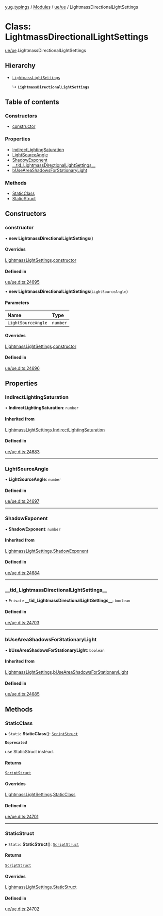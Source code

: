 [yug_typings](../README.md) / [Modules](../modules.md) / [ue/ue](../modules/ue_ue.md) / LightmassDirectionalLightSettings

# Class: LightmassDirectionalLightSettings

[ue/ue](../modules/ue_ue.md).LightmassDirectionalLightSettings

## Hierarchy

- [`LightmassLightSettings`](ue_ue.LightmassLightSettings.md)

  ↳ **`LightmassDirectionalLightSettings`**

## Table of contents

### Constructors

- [constructor](ue_ue.LightmassDirectionalLightSettings.md#constructor)

### Properties

- [IndirectLightingSaturation](ue_ue.LightmassDirectionalLightSettings.md#indirectlightingsaturation)
- [LightSourceAngle](ue_ue.LightmassDirectionalLightSettings.md#lightsourceangle)
- [ShadowExponent](ue_ue.LightmassDirectionalLightSettings.md#shadowexponent)
- [\_\_tid\_LightmassDirectionalLightSettings\_\_](ue_ue.LightmassDirectionalLightSettings.md#__tid_lightmassdirectionallightsettings__)
- [bUseAreaShadowsForStationaryLight](ue_ue.LightmassDirectionalLightSettings.md#buseareashadowsforstationarylight)

### Methods

- [StaticClass](ue_ue.LightmassDirectionalLightSettings.md#staticclass)
- [StaticStruct](ue_ue.LightmassDirectionalLightSettings.md#staticstruct)

## Constructors

### constructor

• **new LightmassDirectionalLightSettings**()

#### Overrides

[LightmassLightSettings](ue_ue.LightmassLightSettings.md).[constructor](ue_ue.LightmassLightSettings.md#constructor)

#### Defined in

[ue/ue.d.ts:24695](https://github.com/YugMetaverse/yug_typings/blob/b7d9b19/ue/ue.d.ts#L24695)

• **new LightmassDirectionalLightSettings**(`LightSourceAngle`)

#### Parameters

| Name | Type |
| :------ | :------ |
| `LightSourceAngle` | `number` |

#### Overrides

[LightmassLightSettings](ue_ue.LightmassLightSettings.md).[constructor](ue_ue.LightmassLightSettings.md#constructor)

#### Defined in

[ue/ue.d.ts:24696](https://github.com/YugMetaverse/yug_typings/blob/b7d9b19/ue/ue.d.ts#L24696)

## Properties

### IndirectLightingSaturation

• **IndirectLightingSaturation**: `number`

#### Inherited from

[LightmassLightSettings](ue_ue.LightmassLightSettings.md).[IndirectLightingSaturation](ue_ue.LightmassLightSettings.md#indirectlightingsaturation)

#### Defined in

[ue/ue.d.ts:24683](https://github.com/YugMetaverse/yug_typings/blob/b7d9b19/ue/ue.d.ts#L24683)

___

### LightSourceAngle

• **LightSourceAngle**: `number`

#### Defined in

[ue/ue.d.ts:24697](https://github.com/YugMetaverse/yug_typings/blob/b7d9b19/ue/ue.d.ts#L24697)

___

### ShadowExponent

• **ShadowExponent**: `number`

#### Inherited from

[LightmassLightSettings](ue_ue.LightmassLightSettings.md).[ShadowExponent](ue_ue.LightmassLightSettings.md#shadowexponent)

#### Defined in

[ue/ue.d.ts:24684](https://github.com/YugMetaverse/yug_typings/blob/b7d9b19/ue/ue.d.ts#L24684)

___

### \_\_tid\_LightmassDirectionalLightSettings\_\_

• `Private` **\_\_tid\_LightmassDirectionalLightSettings\_\_**: `boolean`

#### Defined in

[ue/ue.d.ts:24703](https://github.com/YugMetaverse/yug_typings/blob/b7d9b19/ue/ue.d.ts#L24703)

___

### bUseAreaShadowsForStationaryLight

• **bUseAreaShadowsForStationaryLight**: `boolean`

#### Inherited from

[LightmassLightSettings](ue_ue.LightmassLightSettings.md).[bUseAreaShadowsForStationaryLight](ue_ue.LightmassLightSettings.md#buseareashadowsforstationarylight)

#### Defined in

[ue/ue.d.ts:24685](https://github.com/YugMetaverse/yug_typings/blob/b7d9b19/ue/ue.d.ts#L24685)

## Methods

### StaticClass

▸ `Static` **StaticClass**(): [`ScriptStruct`](ue_ue.ScriptStruct.md)

**`Deprecated`**

use StaticStruct instead.

#### Returns

[`ScriptStruct`](ue_ue.ScriptStruct.md)

#### Overrides

[LightmassLightSettings](ue_ue.LightmassLightSettings.md).[StaticClass](ue_ue.LightmassLightSettings.md#staticclass)

#### Defined in

[ue/ue.d.ts:24701](https://github.com/YugMetaverse/yug_typings/blob/b7d9b19/ue/ue.d.ts#L24701)

___

### StaticStruct

▸ `Static` **StaticStruct**(): [`ScriptStruct`](ue_ue.ScriptStruct.md)

#### Returns

[`ScriptStruct`](ue_ue.ScriptStruct.md)

#### Overrides

[LightmassLightSettings](ue_ue.LightmassLightSettings.md).[StaticStruct](ue_ue.LightmassLightSettings.md#staticstruct)

#### Defined in

[ue/ue.d.ts:24702](https://github.com/YugMetaverse/yug_typings/blob/b7d9b19/ue/ue.d.ts#L24702)
